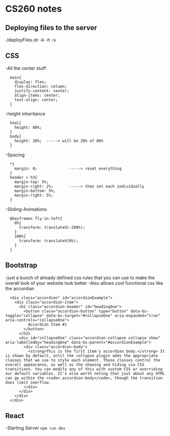 # CS260 notes


## Deploying files to the server
./deployFiles.sh -k <yourpemkey> -h <yourdomain> -s <subdomain>

## CSS
-All the center stuff
```
  main{
    display: flex;
    flex-direction: column;
    justify-content: center;
    align-items: center;
    text-align: center;
  }
```
-height inheritance
```
  html{
    height: 80%;
  }
  body{
    height: 20%;  -----> will be 20% of 80%
  }
```
-Spacing
```
  *{
    margin: 0;              -----> reset everything
  }
  header > h3{
    margin-top: 5%;
    margin-right: 2%;       -----> then set each individually
    margin-bottom: 5%;
    margin-right: 5%;
  }
```
-Sliding-Animations
```
  @keyframes fly-in-left{
    0%{
      transform: translateX(-200%);
    }
    100%{
      transform: translateX(0%);
    }
  }
```


## Bootstrap
-just a bunch of already defined css rules that you can use to make the overall look of your website look better
-Also allows cool functional css like the accordian
```
  <div class="accordion" id="accordionExample">
    <div class="accordion-item">
      <h2 class="accordion-header" id="headingOne">
        <button class="accordion-button" type="button" data-bs-toggle="collapse" data-bs-target="#collapseOne" aria-expanded="true" aria-controls="collapseOne">
          Accordion Item #1
        </button>
      </h2>
      <div id="collapseOne" class="accordion-collapse collapse show" aria-labelledby="headingOne" data-bs-parent="#accordionExample">
        <div class="accordion-body">
          <strong>This is the first item's accordion body.</strong> It is shown by default, until the collapse plugin adds the appropriate classes that we use to style each element. These classes control the overall appearance, as well as the showing and hiding via CSS transitions. You can modify any of this with custom CSS or overriding our default variables. It's also worth noting that just about any HTML can go within the <code>.accordion-body</code>, though the transition does limit overflow.
        </div>
      </div>
    </div>
  </div>
```

## React
  -Starting Server
    ```npm run dev```